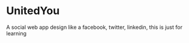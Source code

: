 # UnitedYou 
A social web app design like a facebook, twitter, linkedin, 
this is just for learning  
